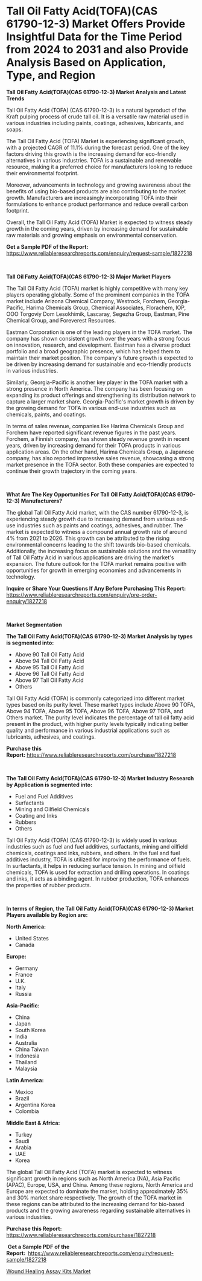 <p><h1>Tall Oil Fatty Acid(TOFA)(CAS 61790-12-3) Market Offers Provide Insightful Data for the Time Period from 2024 to 2031 and also Provide Analysis Based on Application, Type, and Region</h1></p><p><strong>Tall Oil Fatty Acid(TOFA)(CAS 61790-12-3) Market Analysis and Latest Trends</strong></p>
<p><p>Tall Oil Fatty Acid (TOFA) (CAS 61790-12-3) is a natural byproduct of the Kraft pulping process of crude tall oil. It is a versatile raw material used in various industries including paints, coatings, adhesives, lubricants, and soaps. </p><p>The Tall Oil Fatty Acid (TOFA) Market is experiencing significant growth, with a projected CAGR of 11.1% during the forecast period. One of the key factors driving this growth is the increasing demand for eco-friendly alternatives in various industries. TOFA is a sustainable and renewable resource, making it a preferred choice for manufacturers looking to reduce their environmental footprint.</p><p>Moreover, advancements in technology and growing awareness about the benefits of using bio-based products are also contributing to the market growth. Manufacturers are increasingly incorporating TOFA into their formulations to enhance product performance and reduce overall carbon footprint.</p><p>Overall, the Tall Oil Fatty Acid (TOFA) Market is expected to witness steady growth in the coming years, driven by increasing demand for sustainable raw materials and growing emphasis on environmental conservation.</p></p>
<p><strong>Get a Sample PDF of the Report:&nbsp;</strong> <a href="https://www.reliableresearchreports.com/enquiry/request-sample/1827218">https://www.reliableresearchreports.com/enquiry/request-sample/1827218</a></p>
<p>&nbsp;</p>
<p><strong>Tall Oil Fatty Acid(TOFA)(CAS 61790-12-3) Major Market Players</strong></p>
<p><p>The Tall Oil Fatty Acid (TOFA) market is highly competitive with many key players operating globally. Some of the prominent companies in the TOFA market include Arizona Chemical Company, Westrock, Forchem, Georgia-Pacific, Harima Chemicals Group, Chemical Associates, Florachem, IOP, OOO Torgoviy Dom Lesokhimik, Lascaray, Segezha Group, Eastman, Pine Chemical Group, and Foreverest Resources.</p><p>Eastman Corporation is one of the leading players in the TOFA market. The company has shown consistent growth over the years with a strong focus on innovation, research, and development. Eastman has a diverse product portfolio and a broad geographic presence, which has helped them to maintain their market position. The company's future growth is expected to be driven by increasing demand for sustainable and eco-friendly products in various industries.</p><p>Similarly, Georgia-Pacific is another key player in the TOFA market with a strong presence in North America. The company has been focusing on expanding its product offerings and strengthening its distribution network to capture a larger market share. Georgia-Pacific's market growth is driven by the growing demand for TOFA in various end-use industries such as chemicals, paints, and coatings.</p><p>In terms of sales revenue, companies like Harima Chemicals Group and Forchem have reported significant revenue figures in the past years. Forchem, a Finnish company, has shown steady revenue growth in recent years, driven by increasing demand for their TOFA products in various application areas. On the other hand, Harima Chemicals Group, a Japanese company, has also reported impressive sales revenue, showcasing a strong market presence in the TOFA sector. Both these companies are expected to continue their growth trajectory in the coming years.</p></p>
<p>&nbsp;</p>
<p><strong>What Are The Key Opportunities For Tall Oil Fatty Acid(TOFA)(CAS 61790-12-3) Manufacturers?</strong></p>
<p><p>The global Tall Oil Fatty Acid market, with the CAS number 61790-12-3, is experiencing steady growth due to increasing demand from various end-use industries such as paints and coatings, adhesives, and rubber. The market is expected to witness a compound annual growth rate of around 4% from 2021 to 2026. This growth can be attributed to the rising environmental concerns leading to the shift towards bio-based chemicals. Additionally, the increasing focus on sustainable solutions and the versatility of Tall Oil Fatty Acid in various applications are driving the market's expansion. The future outlook for the TOFA market remains positive with opportunities for growth in emerging economies and advancements in technology.</p></p>
<p><strong>Inquire or Share Your Questions If Any Before Purchasing This Report:</strong> <a href="https://www.reliableresearchreports.com/enquiry/pre-order-enquiry/1827218">https://www.reliableresearchreports.com/enquiry/pre-order-enquiry/1827218</a></p>
<p>&nbsp;</p>
<p><strong>Market Segmentation</strong></p>
<p><strong>The Tall Oil Fatty Acid(TOFA)(CAS 61790-12-3) Market Analysis by types is segmented into:</strong></p>
<p><ul><li>Above 90 Tall Oil Fatty Acid</li><li>Above 94 Tall Oil Fatty Acid</li><li>Above 95 Tall Oil Fatty Acid</li><li>Above 96 Tall Oil Fatty Acid</li><li>Above 97 Tall Oil Fatty Acid</li><li>Others</li></ul></p>
<p><p>Tall Oil Fatty Acid (TOFA) is commonly categorized into different market types based on its purity level. These market types include Above 90 TOFA, Above 94 TOFA, Above 95 TOFA, Above 96 TOFA, Above 97 TOFA, and Others market. The purity level indicates the percentage of tall oil fatty acid present in the product, with higher purity levels typically indicating better quality and performance in various industrial applications such as lubricants, adhesives, and coatings.</p></p>
<p><strong>Purchase this Report:&nbsp;</strong><a href="https://www.reliableresearchreports.com/purchase/1827218">https://www.reliableresearchreports.com/purchase/1827218</a></p>
<p>&nbsp;</p>
<p><strong>The Tall Oil Fatty Acid(TOFA)(CAS 61790-12-3) Market Industry Research by Application is segmented into:</strong></p>
<p><ul><li>Fuel and Fuel Additives</li><li>Surfactants</li><li>Mining and Oilfield Chemicals</li><li>Coating and Inks</li><li>Rubbers</li><li>Others</li></ul></p>
<p><p>Tall Oil Fatty Acid (TOFA) (CAS 61790-12-3) is widely used in various industries such as fuel and fuel additives, surfactants, mining and oilfield chemicals, coatings and inks, rubbers, and others. In the fuel and fuel additives industry, TOFA is utilized for improving the performance of fuels. In surfactants, it helps in reducing surface tension. In mining and oilfield chemicals, TOFA is used for extraction and drilling operations. In coatings and inks, it acts as a binding agent. In rubber production, TOFA enhances the properties of rubber products.</p></p>
<p>&nbsp;</p>
<p><strong>In terms of Region, the Tall Oil Fatty Acid(TOFA)(CAS 61790-12-3) Market Players available by Region are:</strong></p>
<p>
    <p> <strong> North America: </strong>
        <ul>
            <li>United States</li>
            <li>Canada</li>
        </ul>
        </p> 
    <p> <strong> Europe: </strong>
        <ul>
            <li>Germany</li>
            <li>France</li>
            <li>U.K.</li>
            <li>Italy</li>
            <li>Russia</li>
        </ul>
        </p> 
    <p> <strong> Asia-Pacific: </strong>
        <ul>
            <li>China</li>
            <li>Japan</li>
            <li>South Korea</li>
            <li>India</li>
            <li>Australia</li>
            <li>China Taiwan</li>
            <li>Indonesia</li>
            <li>Thailand</li>
            <li>Malaysia</li>
        </ul>
        </p> 
    <p> <strong> Latin America: </strong>
        <ul>
            <li>Mexico</li>
            <li>Brazil</li>
            <li>Argentina Korea</li>
            <li>Colombia</li>
        </ul>
        </p> 
    <p> <strong> Middle East & Africa: </strong>
        <ul>
            <li>Turkey</li>
            <li>Saudi</li>
            <li>Arabia</li>
            <li>UAE</li>
            <li>Korea</li>
        </ul>
    </p>
    </p>
<p><p>The global Tall Oil Fatty Acid (TOFA) market is expected to witness significant growth in regions such as North America (NA), Asia Pacific (APAC), Europe, USA, and China. Among these regions, North America and Europe are expected to dominate the market, holding approximately 35% and 30% market share respectively. The growth of the TOFA market in these regions can be attributed to the increasing demand for bio-based products and the growing awareness regarding sustainable alternatives in various industries.</p></p>
<p><strong>Purchase this Report: </strong><a href="https://www.reliableresearchreports.com/purchase/1827218">https://www.reliableresearchreports.com/purchase/1827218</a></p>
<p>&nbsp;<strong>Get a Sample PDF of the Report:&nbsp;&nbsp;</strong><a href="https://www.reliableresearchreports.com/enquiry/request-sample/1827218">https://www.reliableresearchreports.com/enquiry/request-sample/1827218</a></p>
<p><strong></strong></p>
<p><p><a href="https://copper-carbon-84f.notion.site/Wound-Healing-Assay-Kits-Market-Size-Growth-Outlook-from-2024-to-2031-projecting-at-Market-s-Trend-645bb2bfde5443caa548ecd3fd7156ea">Wound Healing Assay Kits Market</a></p></p>